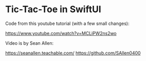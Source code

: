 # Tic-Tac-Toe in SwiftUI

Code from this youtube tutorial (with a few small changes):

https://www.youtube.com/watch?v=MCLiPW2ns2wo

Video is by Sean Allen:

https://seanallen.teachable.com/
https://github.com/SAllen0400

